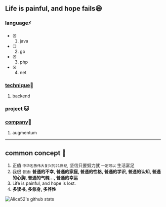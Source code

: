 ## Life is painful, and hope fails😄

### language⚡

- [x] 1. java
- [ ] 2. go
- [x] 3. php
- [x] 4. net

### [technique](https://github.com/Alice52/Alice52/blob/master/technique/README.md)🌱

1. backend

### project :cat:

### [company](https://github.com/Alice52/Alice52/blob/master/company/README.md)🔭

1. augmentum

---

## common concept 💬

1. 正值 `中华名族伟大复兴的21世纪`, 坚信只要努力就 `一定可以` 生活富足
2. 我很 `普通`: **普通的不幸, 普通的家庭, 普通的性格, 普通的学识, 普通的认知, 普通的心胸, 普通的气魄..., 普通的幸运**
3. Life is painful, and hope is lost.
4. **多读书, 多修身, 多养性**

![Alice52's github stats](https://github-readme-stats.vercel.app/api?username=Alice52&show_icons=true&theme=dark)


<!--
**Alice52/Alice52** is a ✨ _special_ ✨ repository because its `README.md` (this file) appears on your GitHub profile.

Here are some ideas to get you started:
- 👋
- 🔭 I’m currently working on ...
- 🌱 I’m currently learning ...
- 👯 I’m looking to collaborate on ...
- 🤔 I’m looking for help with ...
- 💬 Ask me about ...
- 📫 How to reach me: ...
- 😄 Pronouns: ...
- ⚡ Fun fact: ...
-->
